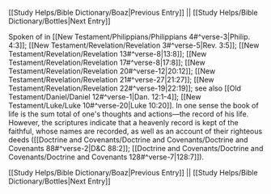 [[Study Helps/Bible Dictionary/Boaz|Previous Entry]]  ||  [[Study Helps/Bible Dictionary/Bottles|Next Entry]]

 Spoken of in [[New Testament/Philippians/Philippians 4#^verse-3|Philip. 4:3]]; [[New Testament/Revelation/Revelation 3#^verse-5|Rev. 3:5]]; [[New Testament/Revelation/Revelation 13#^verse-8|13:8]]; [[New Testament/Revelation/Revelation 17#^verse-8|17:8]]; [[New Testament/Revelation/Revelation 20#^verse-12|20:12]]; [[New Testament/Revelation/Revelation 21#^verse-27|21:27]]; [[New Testament/Revelation/Revelation 22#^verse-19|22:19]]; see also [[Old Testament/Daniel/Daniel 12#^verse-1|Dan. 12:1-4]]; [[New Testament/Luke/Luke 10#^verse-20|Luke 10:20]]. In one sense the book of life is the sum total of one's thoughts and actions—the record of his life. However, the scriptures indicate that a heavenly record is kept of the faithful, whose names are recorded, as well as an account of their righteous deeds ([[Doctrine and Covenants/Doctrine and Covenants/Doctrine and Covenants 88#^verse-2|D&C 88:2]]; [[Doctrine and Covenants/Doctrine and Covenants/Doctrine and Covenants 128#^verse-7|128:7]]).

[[Study Helps/Bible Dictionary/Boaz|Previous Entry]]  ||  [[Study Helps/Bible Dictionary/Bottles|Next Entry]]